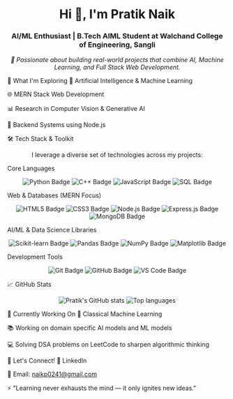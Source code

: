 <h1 align="center">Hi 👋, I'm Pratik Naik</h1>
<h3 align="center">AI/ML Enthusiast | B.Tech AIML Student at Walchand College of Engineering, Sangli</h3>

<p align="center">
<i>🚀 Passionate about building real-world projects that combine AI, Machine Learning, and Full Stack Web Development.</i>
</p>

🎯 What I'm Exploring
🤖 Artificial Intelligence & Machine Learning

🌐 MERN Stack Web Development

📊 Research in Computer Vision & Generative AI

📁 Backend Systems using Node.js

🛠️ Tech Stack & Toolkit
<p align="center">
I leverage a diverse set of technologies across my projects:
</p>

Core Languages
<p align="center">
<img src="https://www.google.com/search?q=https://img.shields.io/badge/Python-3776AB%3Fstyle%3Dfor-the-badge%26logo%3Dpython%26logoColor%3Dwhite" alt="Python Badge"/>
<img src="https://www.google.com/search?q=https://img.shields.io/badge/C%252B%252B-00599C%3Fstyle%3Dfor-the-badge%26logo%3Dc%252B%252B%26logoColor%3Dwhite" alt="C++ Badge"/>
<img src="https://www.google.com/search?q=https://img.shields.io/badge/JavaScript-F7DF1E%3Fstyle%3Dfor-the-badge%26logo%3Djavascript%26logoColor%3Dblack" alt="JavaScript Badge"/>
<img src="https://www.google.com/search?q=https://img.shields.io/badge/SQL-4479A1%3Fstyle%3Dfor-the-badge%26logo%3Dpostgresql%26logoColor%3Dwhite" alt="SQL Badge"/>
</p>

Web & Databases (MERN Focus)
<p align="center">
<img src="https://www.google.com/search?q=https://img.shields.io/badge/HTML5-E34F26%3Fstyle%3Dfor-the-badge%26logo%3Dhtml5%26logoColor%3Dwhite" alt="HTML5 Badge"/>
<img src="https://www.google.com/search?q=https://img.shields.io/badge/CSS3-1572B6%3Fstyle%3Dfor-the-badge%26logo%3Dcss3%26logoColor%3Dwhite" alt="CSS3 Badge"/>
<img src="https://www.google.com/search?q=https://img.shields.io/badge/Node.js-339933%3Fstyle%3Dfor-the-badge%26logo%3Dnode.js%26logoColor%3Dwhite" alt="Node.js Badge"/>
<img src="https://www.google.com/search?q=https://img.shields.io/badge/Express.js-000000%3Fstyle%3Dfor-the-badge%26logo%3Dexpress%26logoColor%3Dwhite" alt="Express.js Badge"/>
<img src="https://www.google.com/search?q=https://img.shields.io/badge/MongoDB-47A248%3Fstyle%3Dfor-the-badge%26logo%3Dmongodb%26logoColor%3Dwhite" alt="MongoDB Badge"/>
</p>

AI/ML & Data Science Libraries
<p align="center">
<img src="https://www.google.com/search?q=https://img.shields.io/badge/scikit--learn-F7931E%3Fstyle%3Dfor-the-badge%26logo%3Dscikit-learn%26logoColor%3Dwhite" alt="Scikit-learn Badge"/>
<img src="https://www.google.com/search?q=https://img.shields.io/badge/Pandas-150458%3Fstyle%3Dfor-the-badge%26logo%3Dpandas%26logoColor%3Dwhite" alt="Pandas Badge"/>
<img src="https://www.google.com/search?q=https://img.shields.io/badge/NumPy-013243%3Fstyle%3Dfor-the-badge%26logo%3Dnumpy%26logoColor%3Dwhite" alt="NumPy Badge"/>
<img src="https://www.google.com/search?q=https://img.shields.io/badge/Matplotlib-00599C%3Fstyle%3Dfor-the-badge%26logo%3Dmatplotlib%26logoColor%3Dwhite" alt="Matplotlib Badge"/>
</p>

Development Tools
<p align="center">
<img src="https://www.google.com/search?q=https://img.shields.io/badge/Git-F05032%3Fstyle%3Dfor-the-badge%26logo%3Dgit%26logoColor%3Dwhite" alt="Git Badge"/>
<img src="https://www.google.com/search?q=https://img.shields.io/badge/GitHub-181717%3Fstyle%3Dfor-the-badge%26logo%3Dgithub%26logoColor%3Dwhite" alt="GitHub Badge"/>
<img src="https://www.google.com/search?q=https://img.shields.io/badge/VS%2520Code-007ACC%3Fstyle%3Dfor-the-badge%26logo%3Dvisual%2520studio%2520code%26logoColor%3Dwhite" alt="VS Code Badge"/>
</p>

📈 GitHub Stats
<!-- 💡 These cards are dynamic and look great! Remember to ensure 'pratiknaik' is your correct GitHub username. -->

<p align="center">
<img src="https://github-readme-stats.vercel.app/api?username=pratiknaik&show_icons=true&theme=radical" alt="Pratik's GitHub stats" />
<img src="https://github-readme-stats.vercel.app/api/top-langs/?username=pratiknaik&layout=compact&theme=radical" alt="Top languages" />
</p>

🧠 Currently Working On
🚌 Classical Machine Learning

📚 Working on domain specific AI models and ML models

💻 Solving DSA problems on LeetCode to sharpen algorithmic thinking

📢 Let's Connect!
🔗 LinkedIn

📧 Email: naikp0241@gmail.com

⚡ "Learning never exhausts the mind — it only ignites new ideas."
